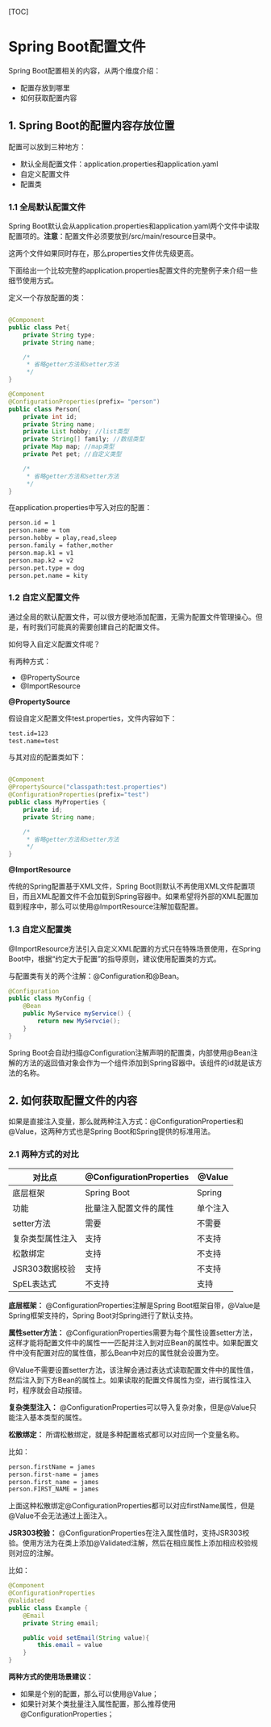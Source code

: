 [TOC]

# Spring Boot配置文件

Spring Boot配置相关的内容，从两个维度介绍：

- 配置存放到哪里
- 如何获取配置内容

## 1. Spring Boot的配置内容存放位置

配置可以放到三种地方：

- 默认全局配置文件：application.properties和application.yaml
- 自定义配置文件
- 配置类

### 1.1 全局默认配置文件

Spring Boot默认会从application.properties和application.yaml两个文件中读取配置项的。**注意**：配置文件必须要放到/src/main/resource目录中。

这两个文件如果同时存在，那么properties文件优先级更高。

下面给出一个比较完整的application.properties配置文件的完整例子来介绍一些细节使用方式。

定义一个存放配置的类：

```java

@Component
public class Pet{
    private String type;
    private String name;

    /*
     * 省略getter方法和setter方法
     */
}

@Component
@ConfigurationProperties(prefix= "person")
public class Person{
    private int id;
    private String name;
    private List hobby; //list类型
    private String[] family; //数组类型
    private Map map; //map类型
    private Pet pet; //自定义类型

    /*
     * 省略getter方法和setter方法
     */
}

```

在application.properties中写入对应的配置：

```txt
person.id = 1
person.name = tom
person.hobby = play,read,sleep
person.family = father,mother
person.map.k1 = v1
person.map.k2 = v2
person.pet.type = dog
person.pet.name = kity
```

### 1.2 自定义配置文件

通过全局的默认配置文件，可以很方便地添加配置，无需为配置文件管理操心。但是，有时我们可能真的需要创建自己的配置文件。

如何导入自定义配置文件呢？

有两种方式：

- @PropertySource
- @ImportResource

**@PropertySource**

假设自定义配置文件test.properties，文件内容如下：

```txt
test.id=123
test.name=test
```

与其对应的配置类如下：

```java

@Component
@PropertySource("classpath:test.properties")
@ConfigurationProperties(prefix="test")
public class MyProperties {
    private id;
    private String name;

    /*
     * 省略getter方法和setter方法
     */
}
```

**@ImportResource**

传统的Spring配置基于XML文件，Spring Boot则默认不再使用XML文件配置项目，而且XML配置文件不会加载到Spring容器中。如果希望将外部的XML配置加载到程序中，那么可以使用@ImportResource注解加载配置。

### 1.3 自定义配置类

@ImportResource方法引入自定义XML配置的方式只在特殊场景使用，在Spring Boot中，根据“约定大于配置”的指导原则，建议使用配置类的方式。

与配置类有关的两个注解：@Configuration和@Bean。

```java
@Configuration
public class MyConfig {
    @Bean
    public MyService myService() {
        return new MyServcie();
    }
}
```

Spring Boot会自动扫描@Configuration注解声明的配置类，内部使用@Bean注解的方法的返回值对象会作为一个组件添加到Spring容器中。该组件的id就是该方法的名称。

## 2. 如何获取配置文件的内容

如果是直接注入变量，那么就两种注入方式：@ConfigurationProperties和@Value，这两种方式也是Spring Boot和Spring提供的标准用法。

### 2.1 两种方式的对比

| 对比点 | @ConfigurationProperties | @Value |
| - | - | - |
| 底层框架 | Spring Boot | Spring |
| 功能 | 批量注入配置文件的属性 | 单个注入 |
| setter方法 | 需要 | 不需要 |
| 复杂类型属性注入 | 支持 | 不支持 |
| 松散绑定 | 支持 | 不支持 |
| JSR303数据校验 | 支持 | 不支持 |
| SpEL表达式 | 不支持 | 支持 |


**底层框架：**
@ConfigurationProperties注解是Spring Boot框架自带，@Value是Spring框架支持的，Spring Boot对Spring进行了默认支持。

**属性setter方法：**
@ConfigurationProperties需要为每个属性设置setter方法，这样才能将配置文件中的属性一一匹配并注入到对应Bean的属性中。如果配置文件中没有配置对应的属性值，那么Bean中对应的属性就会设置为空。

@Value不需要设置setter方法，该注解会通过表达式读取配置文件中的属性值，然后注入到下方Bean的属性上。如果读取的配置文件属性为空，进行属性注入时，程序就会自动报错。

**复杂类型注入：**
@ConfigurationProperties可以导入复杂对象，但是@Value只能注入基本类型的属性。

**松散绑定：**
所谓松散绑定，就是多种配置格式都可以对应同一个变量名称。

比如：
```txt
person.firstName = james
person.first-name = james
person.first_name = james
person.FIRST_NAME = james
```

上面这种松散绑定@ConfigurationProperties都可以对应firstName属性，但是@Value不会无法通过上面注入。

**JSR303校验：**
@ConfigurationProperties在注入属性值时，支持JSR303校验。使用方法为在类上添加@Validated注解，然后在相应属性上添加相应校验规则对应的注解。

比如：

```java
@Component
@ConfigurationProperties
@Validated
public class Example {
    @Email
    private String email;

    public void setEmail(String value){
        this.email = value
    }
}
```

**两种方式的使用场景建议：**

- 如果是个别的配置，那么可以使用@Value；
- 如果针对某个类批量注入属性配置，那么推荐使用@ConfigurationProperties；